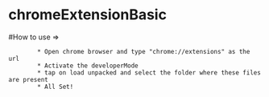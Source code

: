 # chromeExtensionBasic

#How to use =>

            * Open chrome browser and type "chrome://extensions" as the url
            * Activate the developerMode
            * tap on load unpacked and select the folder where these files are present
            * All Set!
